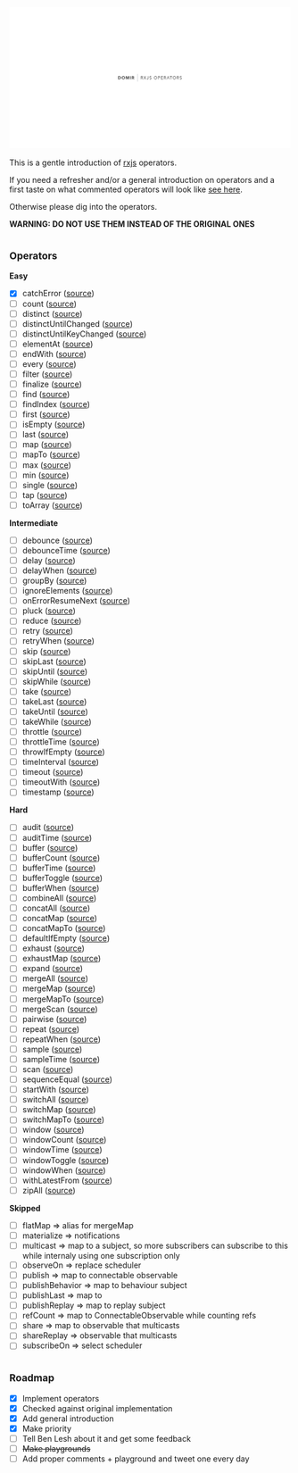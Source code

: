 ![Cover image](./cover.png)

This is a gentle introduction of [rxjs](https://rxjs-dev.firebaseapp.com/) operators.

If you need a refresher and/or a general introduction on operators and a first taste on what commented operators will look like [see here](./Introduction.md).

Otherwise please dig into the operators.

**WARNING: DO NOT USE THEM INSTEAD OF THE ORIGINAL ONES**

## <sub>Operators</sub>

**Easy**

- [x] catchError ([source](https://rxjs-dev.firebaseapp.com/api/operators/catchError))
- [ ] count ([source](https://rxjs-dev.firebaseapp.com/api/operators/count))
- [ ] distinct ([source](https://rxjs-dev.firebaseapp.com/api/operators/distinct))
- [ ] distinctUntilChanged ([source](https://rxjs-dev.firebaseapp.com/api/operators/distinctUntilChanged))
- [ ] distinctUntilKeyChanged ([source](https://rxjs-dev.firebaseapp.com/api/operators/distinctUntilKeyChanged))
- [ ] elementAt ([source](https://rxjs-dev.firebaseapp.com/api/operators/elementAt))
- [ ] endWith ([source](https://rxjs-dev.firebaseapp.com/api/operators/endWith))
- [ ] every ([source](https://rxjs-dev.firebaseapp.com/api/operators/every))
- [ ] filter ([source](https://rxjs-dev.firebaseapp.com/api/operators/filter))
- [ ] finalize ([source](https://rxjs-dev.firebaseapp.com/api/operators/finalize))
- [ ] find ([source](https://rxjs-dev.firebaseapp.com/api/operators/find))
- [ ] findIndex ([source](https://rxjs-dev.firebaseapp.com/api/operators/findIndex))
- [ ] first ([source](https://rxjs-dev.firebaseapp.com/api/operators/first))
- [ ] isEmpty ([source](https://rxjs-dev.firebaseapp.com/api/operators/isEmpty))
- [ ] last ([source](https://rxjs-dev.firebaseapp.com/api/operators/last))
- [ ] map ([source](https://rxjs-dev.firebaseapp.com/api/operators/map))
- [ ] mapTo ([source](https://rxjs-dev.firebaseapp.com/api/operators/mapTo))
- [ ] max ([source](https://rxjs-dev.firebaseapp.com/api/operators/max))
- [ ] min ([source](https://rxjs-dev.firebaseapp.com/api/operators/min))
- [ ] single ([source](https://rxjs-dev.firebaseapp.com/api/operators/single))
- [ ] tap ([source](https://rxjs-dev.firebaseapp.com/api/operators/tap))
- [ ] toArray ([source](https://rxjs-dev.firebaseapp.com/api/operators/toArray))

**Intermediate**

- [ ] debounce ([source](https://rxjs-dev.firebaseapp.com/api/operators/debounce))
- [ ] debounceTime ([source](https://rxjs-dev.firebaseapp.com/api/operators/debounceTime))
- [ ] delay ([source](https://rxjs-dev.firebaseapp.com/api/operators/delay))
- [ ] delayWhen ([source](https://rxjs-dev.firebaseapp.com/api/operators/delayWhen))
- [ ] groupBy ([source](https://rxjs-dev.firebaseapp.com/api/operators/groupBy))
- [ ] ignoreElements ([source](https://rxjs-dev.firebaseapp.com/api/operators/ignoreElements))
- [ ] onErrorResumeNext ([source](https://rxjs-dev.firebaseapp.com/api/operators/onErrorResumeNext))
- [ ] pluck ([source](https://rxjs-dev.firebaseapp.com/api/operators/pluck))
- [ ] reduce ([source](https://rxjs-dev.firebaseapp.com/api/operators/reduce))
- [ ] retry ([source](https://rxjs-dev.firebaseapp.com/api/operators/retry))
- [ ] retryWhen ([source](https://rxjs-dev.firebaseapp.com/api/operators/retryWhen))
- [ ] skip ([source](https://rxjs-dev.firebaseapp.com/api/operators/skip))
- [ ] skipLast ([source](https://rxjs-dev.firebaseapp.com/api/operators/skipLast))
- [ ] skipUntil ([source](https://rxjs-dev.firebaseapp.com/api/operators/skipUntil))
- [ ] skipWhile ([source](https://rxjs-dev.firebaseapp.com/api/operators/skipWhile))
- [ ] take ([source](https://rxjs-dev.firebaseapp.com/api/operators/take))
- [ ] takeLast ([source](https://rxjs-dev.firebaseapp.com/api/operators/takeLast))
- [ ] takeUntil ([source](https://rxjs-dev.firebaseapp.com/api/operators/takeUntil))
- [ ] takeWhile ([source](https://rxjs-dev.firebaseapp.com/api/operators/takeWhile))
- [ ] throttle ([source](https://rxjs-dev.firebaseapp.com/api/operators/throttle))
- [ ] throttleTime ([source](https://rxjs-dev.firebaseapp.com/api/operators/throttleTime))
- [ ] throwIfEmpty ([source](https://rxjs-dev.firebaseapp.com/api/operators/throwIfEmpty))
- [ ] timeInterval ([source](https://rxjs-dev.firebaseapp.com/api/operators/timeInterval))
- [ ] timeout ([source](https://rxjs-dev.firebaseapp.com/api/operators/timeout))
- [ ] timeoutWith ([source](https://rxjs-dev.firebaseapp.com/api/operators/timeoutWith))
- [ ] timestamp ([source](https://rxjs-dev.firebaseapp.com/api/operators/timestamp))

**Hard**

- [ ] audit ([source](https://rxjs-dev.firebaseapp.com/api/operators/audit))
- [ ] auditTime ([source](https://rxjs-dev.firebaseapp.com/api/operators/auditTime))
- [ ] buffer ([source](https://rxjs-dev.firebaseapp.com/api/operators/buffer))
- [ ] bufferCount ([source](https://rxjs-dev.firebaseapp.com/api/operators/bufferCount))
- [ ] bufferTime ([source](https://rxjs-dev.firebaseapp.com/api/operators/bufferTime))
- [ ] bufferToggle ([source](https://rxjs-dev.firebaseapp.com/api/operators/bufferToggle))
- [ ] bufferWhen ([source](https://rxjs-dev.firebaseapp.com/api/operators/bufferWhen))
- [ ] combineAll ([source](https://rxjs-dev.firebaseapp.com/api/operators/combineAll))
- [ ] concatAll ([source](https://rxjs-dev.firebaseapp.com/api/operators/concatAll))
- [ ] concatMap ([source](https://rxjs-dev.firebaseapp.com/api/operators/concatMap))
- [ ] concatMapTo ([source](https://rxjs-dev.firebaseapp.com/api/operators/concatMapTo))
- [ ] defaultIfEmpty ([source](https://rxjs-dev.firebaseapp.com/api/operators/defaultIfEmpty))
- [ ] exhaust ([source](https://rxjs-dev.firebaseapp.com/api/operators/exhaust))
- [ ] exhaustMap ([source](https://rxjs-dev.firebaseapp.com/api/operators/exhaustMap))
- [ ] expand ([source](https://rxjs-dev.firebaseapp.com/api/operators/expand))
- [ ] mergeAll ([source](https://rxjs-dev.firebaseapp.com/api/operators/mergeAll))
- [ ] mergeMap ([source](https://rxjs-dev.firebaseapp.com/api/operators/mergeMap))
- [ ] mergeMapTo ([source](https://rxjs-dev.firebaseapp.com/api/operators/mergeMapTo))
- [ ] mergeScan ([source](https://rxjs-dev.firebaseapp.com/api/operators/mergeScan))
- [ ] pairwise ([source](https://rxjs-dev.firebaseapp.com/api/operators/pairwise))
- [ ] repeat ([source](https://rxjs-dev.firebaseapp.com/api/operators/repeat))
- [ ] repeatWhen ([source](https://rxjs-dev.firebaseapp.com/api/operators/repeatWhen))
- [ ] sample ([source](https://rxjs-dev.firebaseapp.com/api/operators/sample))
- [ ] sampleTime ([source](https://rxjs-dev.firebaseapp.com/api/operators/sampleTime))
- [ ] scan ([source](https://rxjs-dev.firebaseapp.com/api/operators/scan))
- [ ] sequenceEqual ([source](https://rxjs-dev.firebaseapp.com/api/operators/sequenceEqual))
- [ ] startWith ([source](https://rxjs-dev.firebaseapp.com/api/operators/startWith))
- [ ] switchAll ([source](https://rxjs-dev.firebaseapp.com/api/operators/switchAll))
- [ ] switchMap ([source](https://rxjs-dev.firebaseapp.com/api/operators/switchMap))
- [ ] switchMapTo ([source](https://rxjs-dev.firebaseapp.com/api/operators/switchMapTo))
- [ ] window ([source](https://rxjs-dev.firebaseapp.com/api/operators/window))
- [ ] windowCount ([source](https://rxjs-dev.firebaseapp.com/api/operators/windowCount))
- [ ] windowTime ([source](https://rxjs-dev.firebaseapp.com/api/operators/windowTime))
- [ ] windowToggle ([source](https://rxjs-dev.firebaseapp.com/api/operators/windowToggle))
- [ ] windowWhen ([source](https://rxjs-dev.firebaseapp.com/api/operators/windowWhen))
- [ ] withLatestFrom ([source](https://rxjs-dev.firebaseapp.com/api/operators/withLatestFrom))
- [ ] zipAll ([source](https://rxjs-dev.firebaseapp.com/api/operators/zipAll))

**Skipped**

- [ ] flatMap => alias for mergeMap
- [ ] materialize => notifications
- [ ] multicast => map to a subject, so more subscribers can subscribe to this while internaly using one subscription only
- [ ] observeOn => replace scheduler
- [ ] publish => map to connectable observable
- [ ] publishBehavior => map to behaviour subject
- [ ] publishLast => map to
- [ ] publishReplay => map to replay subject
- [ ] refCount => map to ConnectableObservable while counting refs
- [ ] share => map to observable that multicasts
- [ ] shareReplay => observable that multicasts
- [ ] subscribeOn => select scheduler

## <sub>Roadmap</sub>

- [x] Implement operators
- [x] Checked against original implementation
- [x] Add general introduction
- [x] Make priority
- [ ] Tell Ben Lesh about it and get some feedback
- [ ] ~~Make playgrounds~~
- [ ] Add proper comments + playground and tweet one every day

